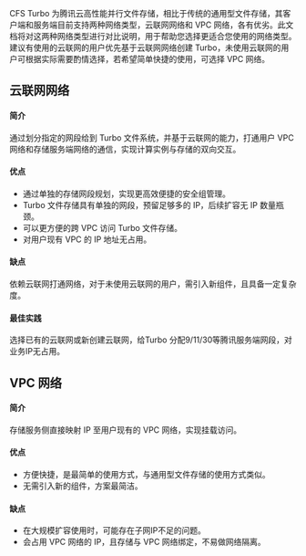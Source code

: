 CFS Turbo 为腾讯云高性能并行文件存储，相比于传统的通用型文件存储，其客户端和服务端目前支持两种网络类型，云联网网络和 VPC 网络，各有优劣。此文档将对这两种网络类型进行对比说明，用于帮助您选择更适合您使用的网络类型。建议有使用的云联网的用户优先基于云联网网络创建 Turbo，未使用云联网的用户可根据实际需要酌情选择，若希望简单快捷的使用，可选择 VPC 网络。

## 云联网网络

#### 简介

通过划分指定的网段给到 Turbo 文件系统，并基于云联网的能力，打通用户 VPC 网络和存储服务端网络的通信，实现计算实例与存储的双向交互。

#### 优点

- 通过单独的存储网段规划，实现更高效便捷的安全组管理。
- Turbo 文件存储具有单独的网段，预留足够多的 IP，后续扩容无 IP 数量瓶颈。
- 可以更方便的跨 VPC 访问 Turbo 文件存储。
- 对用户现有 VPC 的 IP 地址无占用。

#### 缺点

依赖云联网打通网络，对于未使用云联网的用户，需引入新组件，且具备一定复杂度。

#### 最佳实践

选择已有的云联网或新创建云联网，给Turbo 分配9/11/30等腾讯服务端网段，对业务IP无占用。

## VPC 网络

#### 简介

存储服务侧直接映射 IP 至用户现有的 VPC 网络，实现挂载访问。

#### 优点

- 方便快捷，是最简单的使用方式，与通用型文件存储的使用方式类似。
- 无需引入新的组件，方案最简洁。

#### 缺点

- 在大规模扩容使用时，可能存在子网IP不足的问题。
- 会占用 VPC 网络的 IP，且存储与 VPC 网络绑定，不易做网络隔离。
